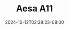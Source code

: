 --- 
title: "Aesa A11"
description: "    Aesa A11  tele full vidio  "
date: 2024-10-12T02:38:23-08:00
file_code: "lrr0ftkapcyx"
draft: false
cover: "hz23w64mfm65qxub.jpg"
tags: ["Aesa", "bokep-indo", "bokep-viral", "bokep-ig"]
length: 84
fld_id: "1483208"
foldername: "Aesa"
categories: ["Aesa"]
views: 0
---